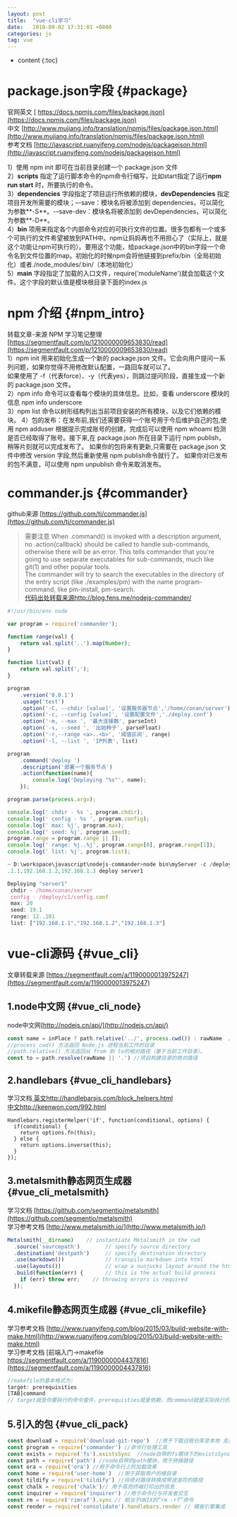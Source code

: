 ```yaml
---
layout: post
title:  "vue-cli学习"
date:   2018-09-02 17:31:01 +0800
categories: js
tag: vue
---
```


* content
{:toc}


package.json字段			{#package}
====================================

官网英文  [ https://docs.npmjs.com/files/package.json](https://docs.npmjs.com/files/package.json)  
中文  [http://www.mujiang.info/translation/npmjs/files/package.json.html](http://www.mujiang.info/translation/npmjs/files/package.json.html)  
参考文档  [http://javascript.ruanyifeng.com/nodejs/packagejson.html](http://javascript.ruanyifeng.com/nodejs/packagejson.html)  

1）使用 npm init 即可在当前目录创建一个 package.json 文件  
2）**scripts** 指定了运行脚本命令的npm命令行缩写，比如start指定了运行**npm run start** 时，所要执行的命令。  
3）**dependencies**   字段指定了项目运行所依赖的模块，**devDependencies**   指定项目开发所需要的模块；–-save：模块名将被添加到 dependencies，可以简化为参数**-S**。-–save-dev：模块名将被添加到 devDependencies，可以简化为参数**-D**。  
4）**bin** 项用来指定各个内部命令对应的可执行文件的位置。很多包都有一个或多个可执行的文件希望被放到PATH中。npm让妈妈再也不用担心了（实际上，就是这个功能让npm可执行的）。要用这个功能，给package.json中的bin字段一个命令名到文件位置的map。初始化的时候npm会将他链接到prefix/bin（全局初始化）或者./node_modules/.bin/（本地初始化）  
5）**main** 字段指定了加载的入口文件，require('moduleName')就会加载这个文件。这个字段的默认值是模块根目录下面的index.js  


npm 介绍			{#npm_intro}
====================================

转载文章-来源 NPM 学习笔记整理   [https://segmentfault.com/p/1210000009653830/read](https://segmentfault.com/p/1210000009653830/read)  
1）npm init 用来初始化生成一个新的 package.json 文件。它会向用户提问一系列问题，如果你觉得不用修改默认配置，一路回车就可以了。  
如果使用了 -f（代表force）、-y（代表yes），则跳过提问阶段，直接生成一个新的 package.json 文件。  
2）npm info 命令可以查看每个模块的具体信息。比如，查看 underscore 模块的信息 npm info underscore  
3）npm list 命令以树形结构列出当前项目安装的所有模块，以及它们依赖的模块。 
4）包的发布：在发布前,我们还需要获得一个账号用于今后维护自己的包,使用 npm adduser 根据提示完成账号的创建，完成后可以使用 npm whoami 检测是否已经取得了账号。接下来,在 package.json 所在目录下运行 npm publish，稍等片刻就可以完成发布了。
如果你的包将来有更新,只需要在 package.json 文件中修改 version 字段,然后重新使用 npm publish命令就行了。
如果你对已发布的包不满意，可以使用 npm unpublish 命令来取消发布。  

commander.js			{#commander}
====================================

github来源   [https://github.com/tj/commander.js](https://github.com/tj/commander.js)  
>需要注意 When .command() is invoked with a description argument, no .action(callback) should be called to handle sub-commands, otherwise there will be an error. This tells commander that you're going to use separate executables for sub-commands, much like git(1) and other popular tools.  
The commander will try to search the executables in the directory of the entry script (like ./examples/pm) with the name program-command, like pm-install, pm-search.  
[代码出处转载来源http://blog.fens.me/nodejs-commander/](http://blog.fens.me/nodejs-commander/)  

```javascript
#!/usr/bin/env node

var program = require('commander');

function range(val) {
    return val.split('..').map(Number);
}

function list(val) {
    return val.split(',');
}

program
    .version('0.0.1')
    .usage('test')
    .option('-C, --chdir [value]', '设置服务器节点','/home/conan/server')
    .option('-c, --config [value]', '设置配置文件','./deploy.conf')
    .option('-m, --max ', '最大连接数', parseInt)
    .option('-s, --seed ', '出始种子', parseFloat)
    .option('-r,--range <a>..<b>', '阈值区间', range)
    .option('-l, --list ', 'IP列表', list)

program
    .command('deploy ')
    .description('部署一个服务节点')
    .action(function(name){
        console.log('Deploying "%s"', name);
    });

program.parse(process.argv);

console.log(' chdir - %s ', program.chdir);
console.log(' config - %s ', program.config);
console.log(' max: %j', program.max);
console.log(' seed: %j', program.seed);
program.range = program.range || [];
console.log(' range: %j..%j', program.range[0], program.range[1]);
console.log(' list: %j', program.list);
```
```javascript
~ D:\workspace\javascript\nodejs-commander>node bin\myServer -c /deploy/c1/config.conf -m 20 -s 19.1 -r 12..101 -l 192.168
.1.1,192.168.1.2,192.168.1.3 deploy server1

Deploying "server1"
 chdir - /home/conan/server
 config - /deploy/c1/config.conf
 max: 20
 seed: 19.1
 range: 12..101
 list: ["192.168.1.1","192.168.1.2","192.168.1.3"]
```

vue-cli源码 			{#vue_cli}
====================================

文章转载来源  [https://segmentfault.com/a/1190000013975247](https://segmentfault.com/a/1190000013975247)  

1.node中文网							{#vue_cli_node}
------------------------------------

node中文网[http://nodejs.cn/api/](http://nodejs.cn/api/)  
```javascript
const name = inPlace ? path.relative('../', process.cwd()) : rawName  //如果在当前目录下构建项目,当前目录名为项目构建目录名，否则是当前目录下的子目录【rawName】为项目构建目录名
//process cwd() 方法返回 Node.js 进程当前工作的目录
//path.relative() 方法返回从 from 到 to的相对路径（基于当前工作目录）。
const to = path.resolve(rawName || '.') //项目构建目录的绝对路径
```

2.handlebars							{#vue_cli_handlebars}
------------------------------------

学习文档[ 英文http://handlebarsjs.com/block_helpers.html](http://handlebarsjs.com/block_helpers.html)  
[中文http://keenwon.com/992.html](http://keenwon.com/992.html)  

```
Handlebars.registerHelper('if', function(conditional, options) {
  if(conditional) {
    return options.fn(this);
  } else {
    return options.inverse(this);
  }
});
```

3.metalsmith静态网页生成器							{#vue_cli_metalsmith}
------------------------------------
学习文档 [https://github.com/segmentio/metalsmith](https://github.com/segmentio/metalsmith)  
学习参考文档 [http://www.metalsmith.io/](http://www.metalsmith.io/)  

```javascript
Metalsmith(__dirname)    // instantiate Metalsmith in the cwd
  .source('sourcepath')        // specify source directory
  .destination('destpath')     // specify destination directory
  .use(markdown())             // transpile markdown into html
  .use(layouts())              // wrap a nunjucks layout around the html
  .build(function(err) {       // this is the actual build process
    if (err) throw err;    // throwing errors is required
  });
```

4.mikefile静态网页生成器							{#vue_cli_mikefile}
------------------------------------

学习参考文档   [http://www.ruanyifeng.com/blog/2015/03/build-website-with-make.html](http://www.ruanyifeng.com/blog/2015/03/build-website-with-make.html)  
学习参考文档  [前端入门->makefile https://segmentfault.com/a/1190000004437816](https://segmentfault.com/a/1190000004437816)  
```javascript
//makefile的基本格式为:
target: prerequisities
[TAB]command
// target就是你要执行的命令套件，prerequisties就是依赖，而command就是实际执行的命令。
```

5.引入的包							{#vue_cli_pack}
------------------------------------

```javascript
const download = require('download-git-repo')  //用于下载远程仓库至本地 支持GitHub、GitLab、Bitbucket
const program = require('commander') //命令行处理工具
const exists = require('fs').existsSync  //node自带的fs模块下的existsSync方法，用于检测路径是否存在。（会阻塞）
const path = require('path') //node自带的path模块，用于拼接路径
const ora = require('ora') //用于命令行上的加载效果
const home = require('user-home')  //用于获取用户的根目录
const tildify = require('tildify') //将绝对路径转换成带波浪符的路径
const chalk = require('chalk')// 用于高亮终端打印出的信息
const inquirer = require('inquirer') //用于命令行与开发者交互
const rm = require('rimraf').sync // 相当于UNIX的“rm -rf”命令
const render = require('consolidate').handlebars.render // 模板引擎集成
```